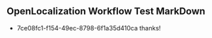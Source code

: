 ## OpenLocalization Workflow Test MarkDown
* 7ce08fc1-f154-49ec-8798-6f1a35d410ca thanks!

<!--HONumber=Aug16_HO1-->


